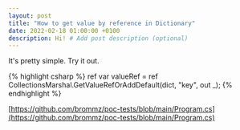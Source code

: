 ```yaml
---
layout: post
title: "How to get value by reference in Dictionary"
date: 2022-02-18 01:00:00 +0100
description: Hi! # Add post description (optional)
---
```


It's pretty simple. Try it out.

{% highlight csharp %}
ref var valueRef = ref CollectionsMarshal.GetValueRefOrAddDefault(dict, "key", out _);
{% endhighlight %}

[https://github.com/brommz/poc-tests/blob/main/Program.cs](https://github.com/brommz/poc-tests/blob/main/Program.cs)

